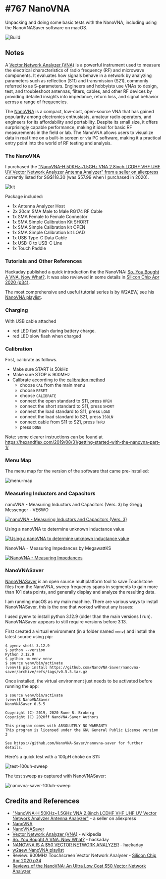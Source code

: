 # #767 NanoVNA

Unpacking and doing some basic tests with the NanoVNA, including using the NanoVNASaver software on macOS.

![Build](./assets/NanoVNA_build.jpg?raw=true)

## Notes

A [Vector Network Analyzer (VNA)](https://en.wikipedia.org/wiki/Network_analyzer_(electrical)) is a powerful instrument used to measure the electrical characteristics of radio frequency (RF) and microwave components. It evaluates how signals behave in a network by analyzing parameters such as reflection (S11) and transmission (S21), commonly referred to as S-parameters. Engineers and hobbyists use VNAs to design, test, and troubleshoot antennas, filters, cables, and other RF devices by providing detailed insights into impedance, return loss, and signal behavior across a range of frequencies.

The [NanoVNA](https://nanovna.com/) is a compact, low-cost, open-source VNA that has gained popularity among electronics enthusiasts, amateur radio operators, and engineers for its affordability and portability. Despite its small size, it offers surprisingly capable performance, making it ideal for basic RF measurements in the field or lab. The NanoVNA allows users to visualize data in real time on a built-in screen or via PC software, making it a practical entry point into the world of RF testing and analysis.

### The NanoVNA

I purchased the
["NanoVNA-H 50KHz~1.5GHz VNA 2.8inch LCDHF VHF UHF UV Vector Network Analyzer Antenna Analyzer" from a seller on aliexpress](https://www.aliexpress.com/item/4000340610778.html)
currently listed for SG$118.30 (was $57.99 when I purchased in 2020).

![kit](./assets/kit.jpg)

Package included:

* 1x Antenna Analyzer Host
* 2x 20cm SMA Male to Male RG174 RF Cable
* 1x SMA Female to Female Connector
* 1x SMA Simple Calibration Kit SHORT
* 1x SMA Simple Calibration kit OPEN
* 1x SMA Simple Calibration kit LOAD
* 1x USB Type-C Data Cable
* 1x USB-C to USB-C Line
* 1x Touch Paddle

### Tutorials and Other References

Hackaday published a quick introduction the the NanoVNA: [So. You Bought A VNA. Now What?](https://hackaday.com/2020/04/23/so-you-bought-a-vna-now-what/).
It was also reviewed in some details in [Silicon Chip Apr 2020 (p34)](https://www.siliconchip.com.au/Issue/SC/2020/April).

The most comprehensive and useful tutorial series is by W2AEW, see his
[NanoVNA playlist](https://www.youtube.com/playlist?list=PL4ZSD4omd_AylEyNCQYR3RcEb0olukPEJ).

### Charging

With USB cable attached

* red LED fast flash during battery charge.
* red LED slow flash when charged

### Calibration

First, calibrate as follows.

* Make sure START is 50kHz
* Make sure STOP is 900MHz
* Calibrate according to the [calibration method](https://nanovna.com/?page_id=2)
    * choose `CAL` from the main menu
    * choose `RESET`
    * choose `CALIBRATE`
    * connect the open standard to S11, press `OPEN`
    * connect the short standard to S11, press `SHORT`
    * connect the load standard to S11, press `LOAD`
    * connect the load standard to S21, press `ISOLN`
    * connect cable from S11 to S21, press `THRU`
    * press `DONE`

Note: some clearer instructions can be found at
<https://hexandflex.com/2019/08/31/getting-started-with-the-nanovna-part-1/>

### Menu Map

The menu map for the version of the software that came pre-installed:

![menu-map](./assets/menu-map.jpg)

### Measuring Inductors and Capacitors

nanoVNA - Measuring Inductors and Capacitors (Vers. 3) by Gregg Messenger - VE6WO

[![nanoVNA - Measuring Inductors and Capacitors (Vers. 3)](https://img.youtube.com/vi/iJ1qKE5O0bY/0.jpg)](https://www.youtube.com/watch?v=iJ1qKE5O0bY)

Using a nanoVNA to determine unknown inductance value

[![Using a nanoVNA to determine unknown inductance value](https://img.youtube.com/vi/3LOEhvFII6c/0.jpg)](https://www.youtube.com/watch?v=3LOEhvFII6c)

NanoVNA - Measuring Impedances by MegawattKS

[![NanoVNA - Measuring Impedances](https://img.youtube.com/vi/Pk7pMguQDy4/0.jpg)](https://www.youtube.com/watch?v=Pk7pMguQDy4)

### NanoVNASaver

[NanoVNASaver](https://github.com/NanoVNA-Saver/nanovna-saver) is an open source multiplatform tool to save Touchstone files from the NanoVNA,
sweep frequency spans in segments to gain more than 101 data points, and generally display and analyze the resulting data.

I am running macOS as my main machine. There are various ways to install NanoVNASaver, this is the one that worked without any issues:

I used pyenv to install python 3.12.9 (older than the main versions I run). NanoVNASaver appears to still require versions before 3.13.

First created a virtual environment (in a folder named `venv`) and install the latest source using pip:

    $ pyenv shell 3.12.9
    $ python --version
    Python 3.12.9
    $ python -m venv venv
    $ source venv/bin/activate
    (venv)$ pip install https://github.com/NanoVNA-Saver/nanovna-saver/archive/refs/tags/v0.5.5.tar.gz

Once installed, the virtual environment just needs to be activated before running the app:

    $ source venv/bin/activate
    (venv)$ NanoVNASaver
    NanoVNASaver 0.5.5

    Copyright (C) 2019, 2020 Rune B. Broberg
    Copyright (C) 2020ff NanoVNA-Saver Authors

    This program comes with ABSOLUTELY NO WARRANTY
    This program is licensed under the GNU General Public License version 3

    See https://github.com/NanoVNA-Saver/nanovna-saver for further details.

Here's a quick test with a 100µH choke on S11:

![test-100uh-sweep](./assets/test-100uh-sweep.jpg)

The test sweep as captured with NanoVNASaver:

![nanovna-saver-100uh-sweep](./assets/nanovna-saver-100uh-sweep.png)

## Credits and References

* ["NanoVNA-H 50KHz~1.5GHz VNA 2.8inch LCDHF VHF UHF UV Vector Network Analyzer Antenna Analyzer"](https://www.aliexpress.com/item/4000340610778.html) - a seller on aliexpress
* [NanoVNA](https://nanovna.com/)
* [NanoVNASaver](https://github.com/NanoVNA-Saver/nanovna-saver)
* [Vector Network Analyzer (VNA)](https://en.wikipedia.org/wiki/Network_analyzer_(electrical))  - wikipedia
* [So. You Bought A VNA. Now What?](https://hackaday.com/2020/04/23/so-you-bought-a-vna-now-what/) - hackaday
* [NANOVNA IS A $50 VECTOR NETWORK ANALYZER](https://hackaday.com/2019/08/11/nanovna-is-a-50-vector-network-analyzer/) - hackaday
* [w2aew NanoVNA playlist](https://www.youtube.com/playlist?list=PL4ZSD4omd_AylEyNCQYR3RcEb0olukPEJ)
* Review: 900MHz Touchscreen Vector Network Analyser - [Silicon Chip Apr 2020 p34](https://www.siliconchip.com.au/Issue/SC/2020/April)
* [Reviews of the NanoVNA: An Ultra Low Cost $50 Vector Network Analyzer](https://www.rtl-sdr.com/reviews-of-the-nanovna-an-ultra-low-cost-50-vector-network-analyzer/)

